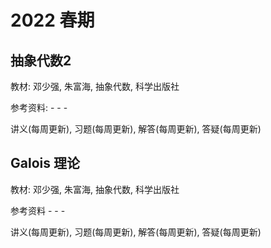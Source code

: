 # 2022 春期
## 抽象代数2
<p>教材: 邓少强, 朱富海, 抽象代数, 科学出版社</p>
<p>参考资料: 
    -
    -
    -
</p>
<p>讲义(每周更新), 习题(每周更新), 解答(每周更新), 答疑(每周更新)</p>

## Galois 理论
<p>教材: 邓少强, 朱富海, 抽象代数, 科学出版社</p>
<p>参考资料
    -
    -
    -
</p>
<p>讲义(每周更新), 习题(每周更新), 解答(每周更新), 答疑(每周更新)</p>